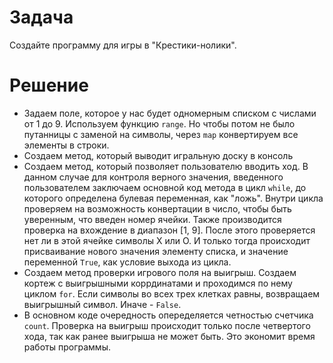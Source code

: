 # Задача
Создайте программу для игры в "Крестики-нолики".

# Решение
+ Задаем поле, которое у нас будет одномерным списком с числами от 1 до 9. Используем функцию `range`. Но чтобы потом не было путанницы с заменой на символы, через `map` конвертируем все элементы в строки.
+ Создаем метод, который выводит игральную доску в консоль
+ Создаем метод, который позволяет пользователю вводить ход. В данном случае для контроля верного значения, введенного пользователем заключаем основной код метода в цикл `while`, до которого определена булевая переменная, как "ложь". Внутри цикла проверяем на возможность конвертации в число, чтобы быть уверенным, что введен номер ячейки. Также производится проверка на вхождение в диапазон [1, 9]. После этого проверяется нет ли в этой ячейке символы Х или О. И только тогда происходит присваивание нового значения элементу списка, и значение переменной `True`, как условие выхода из цикла.
+ Создаем метод проверки игрового поля на выигрыш.  Создаем кортеж с выигрышными коррдинатами и проходимся по нему циклом `for`. Если символы во всех трех клетках равны, возвращаем выигрышный символ. Иначе - `False`.
+ В основном коде очередность опеределяется четностью счетчика `count`. Проверка на выигрыш происходит только после четвертого хода, так как ранее выигрыша не может быть. 
Это экономит время работы программы.